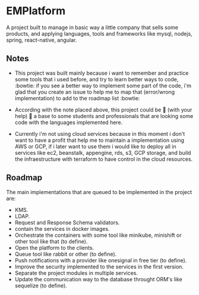 # EMPlatform
A project built to manage in basic way a little company that sells some products, and applying languages, tools and frameworks like mysql, nodejs, spring, react-native, angular.

## Notes
  * This project was built mainly because i want to remember and practice some tools that i used before, and try to learn better ways to code, :bowtie: if you see a better way to implement some part of the code, i'm glad that you create an issue to help me to map that (error/wrong implementation) to add to the roadmap list :bowtie:
  
  * According with the note placed above, this project could be :facepunch: (with your help) :facepunch: a base to some students and professionals that are looking some code with the languages implemented here.
  
  * Currently i'm not using cloud services because in this moment i don't want to have a profit that help me to maintain a implementation using AWS or GCP, if i later want to use them i would like to deploy all in services like ec2, beanstalk, appengine, rds, s3, GCP storage, and build the infraestructure with terraform to have control in the cloud resources.

## Roadmap
The main implementations that are queued to be implemented in the project are:
 * KMS.
 * LDAP.
 * Request and Response Schema validators.
 * contain the services in docker images.
 * Orchestrate the containers with some tool like minikube, minishift or other tool like that (to define).
 * Open the platform to the clients.
 * Queue tool like rabbit or other (to define).
 * Push notifications with a provider like onesignal in free tier (to define).
 * Improve the security implemented to the services in the first version.
 * Separate the project modules in multiple services.
 * Update the communication way to the database throught ORM's like sequelize (to define).
 
 
